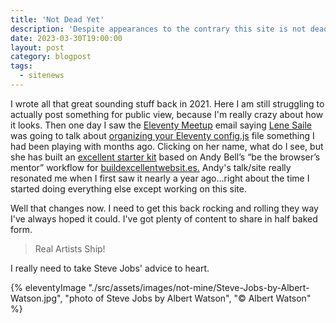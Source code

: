 ```yaml
---
title: 'Not Dead Yet'
description: 'Despite appearances to the contrary this site is not dead yet!'
date: 2023-03-30T19:00:00
layout: post
category: blogpost
tags:
  - sitenews
---
```


I wrote all that great sounding stuff back in 2021. Here I am still struggling to actually post something for public view, because I'm really crazy about how it looks. Then one day I saw the [Eleventy Meetup](https://11tymeetup.dev) email saying [Lene Saile](https://www.lenesaile.com/en/) was going to talk about [organizing your Eleventy config.js](https://www.lenesaile.com/en/blog/organizing-the-eleventy-config-file/) file something I had been playing with months ago. Clicking on her name, what do I see, but she has built an [excellent starter kit](https://github.com/madrilene/eleventy-excellent) based on Andy Bell’s “be the browser’s mentor” workflow for [buildexcellentwebsit.es.](http://buildexcellentwebsit.es/) Andy's talk/site really resonated me when I first saw it nearly a year ago...right about the time I started doing everything else except working on this site.

Well that changes now.  I need to get this back rocking and rolling they way I've always hoped it could.  I've got plenty of content to share in half baked form.

> Real Artists Ship!

I really need to take Steve Jobs' advice to heart.

{% eleventyImage "./src/assets/images/not-mine/Steve-Jobs-by-Albert-Watson.jpg", "photo of Steve Jobs by Albert Watson", "&copy; Albert Watson" %}
